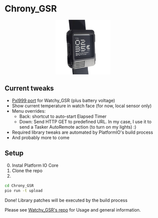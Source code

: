 # Chrony_GSR

<p align="center">
    <img alt="Current Chrony GSR Face" height="175" src="./Images/chrony-face.png">
</p>

## Current tweaks

- [Pxl999 port](https://github.com/dezign999/pxl999) for Watchy_GSR (plus battery voltage)
- Show current temperature in watch face (for now, local sensor only)
- Menu overrides:
    - Back: shortcut to auto-start Elapsed Timer
    - Down: Send HTTP GET to predefined URL. In my case, I use it to send a Tasker AutoRemote action (to turn on my lights) :)
- Required library tweaks are automated by PlatformIO's build process
- And probably more to come

## Setup

0. Instal Platform IO Core
1. Clone the repo
2. 
```bash
cd Chrony_GSR
pio run -t upload
```

Done! Library patches will be executed by the build process

Please see [Watchy_GSR's repo](https://github.com/GuruSR/Watchy_GSR/blob/main/Usage.md) for Usage and general information.